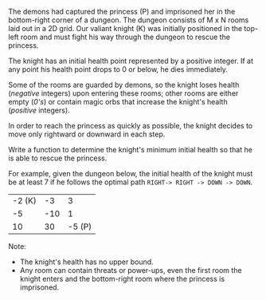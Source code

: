 The demons had captured the princess (P) and imprisoned her in the bottom-right corner of a dungeon. The dungeon consists of M x N rooms laid out in a 2D grid. Our valiant knight (K) was initially positioned in the top-left room and must fight his way through the dungeon to rescue the princess.

The knight has an initial health point represented by a positive integer. If at any point his health point drops to 0 or below, he dies immediately.

Some of the rooms are guarded by demons, so the knight loses health (*negative* integers) upon entering these rooms; other rooms are either empty (*0's*) or contain magic orbs that increase the knight's health (*positive* integers).

In order to reach the princess as quickly as possible, the knight decides to move only rightward or downward in each step.

Write a function to determine the knight's minimum initial health so that he is able to rescue the princess.

For example, given the dungeon below, the initial health of the knight must be at least 7 if he follows the optimal path `RIGHT-> RIGHT -> DOWN -> DOWN`.

| | | |
| --- | --- | --- |
| -2 (K) | -3 | 3 |
| -5 | -10 | 1 |
| 10 | 30 | -5 (P) |

Note:

-   The knight's health has no upper bound.
-   Any room can contain threats or power-ups, even the first room the knight enters and the bottom-right room where the princess is imprisoned.
